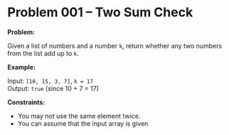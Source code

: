 # Problem 001 – Two Sum Check

**Problem:**

Given a list of numbers and a number `k`, return whether any two numbers from the list add up to `k`.

**Example:**

Input: `[10, 15, 3, 7]`, `k = 17`  
Output: `true` (since 10 + 7 = 17)

**Constraints:**

- You may not use the same element twice.
- You can assume that the input array is given
